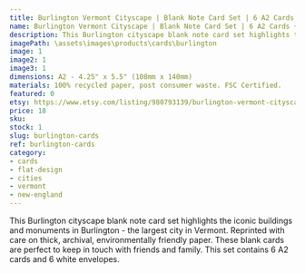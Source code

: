 ```yaml
---
title: Burlington Vermont Cityscape | Blank Note Card Set | 6 A2 Cards + Envelopes
name: Burlington Vermont Cityscape | Blank Note Card Set | 6 A2 Cards + Envelopes
description: This Burlington cityscape blank note card set highlights the iconic buildings and monuments in Burlington - the largest city in Vermont. Reprinted with care on thick, archival, environmentally friendly paper.
imagePath: \assets\images\products\cards\burlington
image: 1
image2: 1
image3: 1
dimensions: A2 - 4.25" x 5.5" (108mm x 140mm)
materials: 100% recycled paper, post consumer waste. FSC Certified.
featured: 0
etsy: https://www.etsy.com/listing/980793139/burlington-vermont-cityscape-blank-note
price: 18
sku:
stock: 1
slug: burlington-cards
ref: burlington-cards
category:
- cards
- flat-design
- cities
- vermont
- new-england
---
```

This Burlington cityscape blank note card set highlights the iconic buildings and monuments in Burlington - the largest city in Vermont. Reprinted with care on thick, archival, environmentally friendly paper. These blank cards are perfect to keep in touch with friends and family. This set contains 6 A2 cards and 6 white envelopes.

